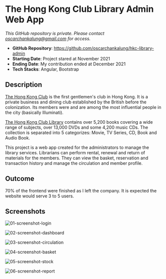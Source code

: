 # The Hong Kong Club Library Admin Web App

_This GitHub repository is private. Please contact oscarchankalung@gmail.com for access._

- **GitHub Repository**: https://github.com/oscarchankalung/hkc-library-admin
- **Starting Date**: Project stared at November 2021
- **Ending Date**: My contribution ended at December 2021
- **Tech Stacks**: Angular, Bootstrap

## Description

[The Hong Kong Club](https://en.wikipedia.org/wiki/Hong_Kong_Club) is the first gentlemen's club in Hong Kong. It is a private business and dining club established by the British before the colonization. Its members were and are among the most influential people in the city (basically Illuminati).

[The Hong Kong Club Library](https://www.thehongkongclub.hk/public/library.html) contains over 5,200 books covering a wide range of subjects, over 13,000 DVDs and some 4,200 music CDs. The collection is separated into 5 categorizes: Movie, TV Series, CD, Book and Audio Book.

This project is a web app created for the administrators to manage the library services. Librarians can perform rental, renewal and return of materials for the members. They can view the basket, reservation and transaction history and manage the circulation and member profile.

## Outcome

70% of the frontend were finished as I left the company. It is expected the website would serve 3 to 5 users.

## Screenshots

![01-screenshot-login](https://oscarchankalung.github.io/img/projects/appicidea/06-hkc-library-admin/01-screenshot-login.png)

![02-screenshot-dashboard](https://oscarchankalung.github.io/img/projects/appicidea/06-hkc-library-admin/02-screenshot-dashboard.png)

![03-screenshot-circulation](https://oscarchankalung.github.io/img/projects/appicidea/06-hkc-library-admin/03-screenshot-circulation.png)

![04-screenshot-basket](https://oscarchankalung.github.io/img/projects/appicidea/06-hkc-library-admin/04-screenshot-basket.png)

![05-screenshot-stock](https://oscarchankalung.github.io/img/projects/appicidea/06-hkc-library-admin/05-screenshot-stock-take.png)

![06-screenshot-report](https://oscarchankalung.github.io/img/projects/appicidea/06-hkc-library-admin/06-screenshot-report.png)
